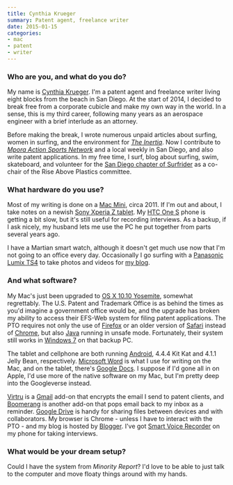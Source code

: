 ```yaml
---
title: Cynthia Krueger
summary: Patent agent, freelance writer
date: 2015-01-15
categories:
- mac
- patent
- writer
---
```


### Who are you, and what do you do?

My name is [Cynthia Krueger](http://cynkrueger.com/ "Cynthia's website."). I'm a patent agent and freelance writer living eight blocks from the beach in San Diego. At the start of 2014, I decided to break free from a corporate cubicle and make my own way in the world. In a sense, this is my third career, following many years as an aerospace engineer with a brief interlude as an attorney.

Before making the break, I wrote numerous unpaid articles about surfing, women in surfing, and the environment for [_The Inertia_](http://www.theinertia.com/author/cynthia-krueger/ "Cynthia's articles on The Inertia."). Now I contribute to [_Mpora Action Sports Network_](http://mpora.com/articles/author/cynkrueger "Cynthia's articles on Mpora.") and a local weekly in San Diego, and also write patent applications. In my free time, I surf, blog about surfing, swim, skateboard, and volunteer for the [San Diego chapter of Surfrider](http://sandiego.surfrider.org/ "The San Diego chapter of Surfrider.") as a co-chair of the Rise Above Plastics committee.

### What hardware do you use?

Most of my writing is done on a [Mac Mini][mac-mini], circa 2011. If I'm out and about, I take notes on a newish [Sony Xperia Z tablet][xperia-z]. My [HTC One S][one-s] phone is getting a bit slow, but it's still useful for recording interviews. As a backup, if I ask nicely, my husband lets me use the PC he put together from parts several years ago.

I have a Martian smart watch, although it doesn't get much use now that I'm not going to an office every day. Occasionally I go surfing with a [Panasonic Lumix TS4][lumix-ts4] to take photos and videos for [my blog](http://surfergrrrl.blogspot.com/ "Cynthia's weblog.").

### And what software?

My Mac's just been upgraded to [OS X 10.10 Yosemite][macos], somewhat regrettably. The U.S. Patent and Trademark Office is as behind the times as you'd imagine a government office would be, and the upgrade has broken my ability to access their EFS-Web system for filing patent applications. The PTO requires not only the use of [Firefox][] or an older version of [Safari][] instead of [Chrome][], but also [Java][] running in unsafe mode. Fortunately, their system still works in [Windows 7][windows-7] on that backup PC.

The tablet and cellphone are both running [Android][], 4.4.4 Kit Kat and 4.1.1 Jelly Bean, respectively. [Microsoft Word][word] is what I use for writing on the Mac, and on the tablet, there's [Google Docs][google-docs]. I suppose if I'd gone all in on Apple, I'd use more of the native software on my Mac, but I'm pretty deep into the Googleverse instead.

[Virtru][] is a [Gmail][] add-on that encrypts the email I send to patent clients, and [Boomerang][] is another add-on that pops email back to my inbox as a reminder. [Google Drive][google-drive] is handy for sharing files between devices and with collaborators. My browser is Chrome - unless I have to interact with the PTO - and my blog is hosted by [Blogger][]. I've got [Smart Voice Recorder][smart-voice-recorder-android] on my phone for taking interviews.

### What would be your dream setup?

Could I have the system from _Minority Report_? I'd love to be able to just talk to the computer and move floaty things around with my hands.

[android]: https://developers.google.com/android/?csw=1 "A mobile phone platform."
[blogger]: https://en.wikipedia.org/wiki/Blogger_(service) "A weblog publishing system."
[boomerang]: http://www.boomeranggmail.com/ "A service for scheduling emails via Gmail."
[chrome]: https://www.google.com/intl/en/chrome/browser/ "A WebKit-based browser, where each tab runs in its own thread."
[firefox]: https://www.mozilla.org/en-US/firefox/new/ "A cross-platform open-source web browser."
[gmail]: https://mail.google.com/mail/ "Web-based email."
[google-docs]: https://en.wikipedia.org/wiki/Google_Docs "A web-based office suite."
[google-drive]: https://drive.google.com/ "A cloud storage service."
[java]: http://web.archive.org/web/20221226094350/https://www.java.com/en/ "A cross-platform compiled programming language."
[lumix-ts4]: https://www.amazon.com/Panasonic-Waterproof-Digital-Camera-Optical/dp/B00728ZC1A "A 12.1 megapixel waterproof digital camera."
[mac-mini]: https://www.apple.com/mac-mini/ "A small desktop computer."
[macos]: https://en.wikipedia.org/wiki/MacOS "An operating system for Mac hardware."
[one-s]: http://web.archive.org/web/20180930051326/https://www.htc.com/us/smartphones/htc-one-s/ "An 8 megapixel Android smartphone."
[safari]: https://www.apple.com/safari/ "A fast web browser."
[smart-voice-recorder-android]: https://play.google.com/store/apps/details?id=com.andrwq.recorder "A voice recorder app."
[virtru]: https://www.virtru.com/ "Software for protecting online content."
[windows-7]: https://en.wikipedia.org/wiki/Windows_7 "An operating system."
[word]: https://products.office.com/en-us/word "A document editor."
[xperia-z]: http://www.sonymobile.com/global-en/products/phones/xperia-z/ "An Android-based smartphone."
